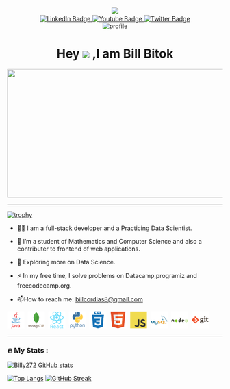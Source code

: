 <div id="header" align="center">
  <img src="https://media.giphy.com/media/M9gbBd9nbDrOTu1Mqx/giphy.gif" width="100"/>
</div>
<div id="badges" align="center">
  <a href="https://www.linkedin.com/in/bill-bitok-12b241248/">
    <img src="https://img.shields.io/badge/LinkedIn-blue?style=for-the-badge&logo=linkedin&logoColor=white" alt="LinkedIn Badge"/>
  </a>
  <a href="https://www.youtube.com/channel/UCi9SOAfJ9N7xU8VjokC04hA">
    <img src="https://img.shields.io/badge/YouTube-red?style=for-the-badge&logo=youtube&logoColor=white" alt="Youtube Badge"/>
  </a>
  <a href="https://www.twitter.com/code_world14/">
    <img src="https://img.shields.io/badge/Twitter-blue?style=for-the-badge&logo=twitter&logoColor=white" alt="Twitter Badge"/>
  </a>
</div>
<div id="profile" align="center">
  <img src="https://komarev.com/ghpvc/?username=your-github-username&style=flat-square&color=blue" alt="profile"/>
</div>
<div id="salute" align="center">
  <h1>
   Hey
   <img src="https://media.giphy.com/media/hvRJCLFzcasrR4ia7z/giphy.gif" width="30px"/>
    ,I am Bill Bitok
  </h1>
</div>
<div align="center">
  <img src="https://media.giphy.com/media/dWesBcTLavkZuG35MI/giphy.gif" width="600" height="300"/>
</div>

---

[![trophy](https://github-profile-trophy.vercel.app/?username=Billy272)](https://github.com/Billy272/github-profile-trophy)
- :man_technologist: I am a full-stack developer and a Practicing Data Scientist.
- :telescope: I’m a student of Mathematics and Computer Science and also a contributer to frontend of web applications.

- :seedling: Exploring more on Data Science.

- :zap: In my free time, I solve problems on Datacamp,programiz and freecodecamp.org.

- :mailbox:How to reach me: billcordias8@gmail.com

<div>
  <img src="https://github.com/devicons/devicon/blob/master/icons/java/java-original-wordmark.svg" title="Java" alt="Java" width="40" height="40"/>&nbsp;
  <img src="https://github.com/devicons/devicon/blob/master/icons/mongodb/mongodb-original-wordmark.svg" title="MongoDB" alt="MongoDB" width="40" height="40"/>&nbsp;
  <img src="https://github.com/devicons/devicon/blob/master/icons/react/react-original-wordmark.svg" title="React" alt="React" width="40" height="40"/>&nbsp;
  <img src="https://github.com/devicons/devicon/blob/master/icons/python/python-original-wordmark.svg" title="Python" alt="Python" width="40" height="40"/>&nbsp;
  <img src="https://github.com/devicons/devicon/blob/master/icons/css3/css3-plain-wordmark.svg"  title="CSS3" alt="CSS" width="40" height="40"/>&nbsp;
  <img src="https://github.com/devicons/devicon/blob/master/icons/html5/html5-original.svg" title="HTML5" alt="HTML" width="40" height="40"/>&nbsp;
  <img src="https://github.com/devicons/devicon/blob/master/icons/javascript/javascript-original.svg" title="JavaScript" alt="JavaScript" width="40" height="40"/>&nbsp;
  <img src="https://github.com/devicons/devicon/blob/master/icons/mysql/mysql-original-wordmark.svg" title="MySQL"  alt="MySQL" width="40" height="40"/>&nbsp;
  <img src="https://github.com/devicons/devicon/blob/master/icons/nodejs/nodejs-original-wordmark.svg" title="NodeJS" alt="NodeJS" width="40" height="40"/>&nbsp;
  <img src="https://github.com/devicons/devicon/blob/master/icons/git/git-original-wordmark.svg" title="Git" **alt="Git" width="40" height="40"/>
</div>

---

### :fire: My Stats :

[![Billy272 GitHub stats](https://github-readme-stats.vercel.app/api?username=Billy272)](https://github.com/Billy272/github-readme-stats)

[![Top Langs](https://github-readme-stats.vercel.app/api/top-langs/?username=Billy272&layout=compact&theme=vision-friendly-dark)](https://github.com/anuraghazra/github-readme-stats)
[![GitHub Streak](https://github-readme-streak-stats.herokuapp.com?user=Billy272&theme=github-dark-blue)](https://git.io/streak-stats)
